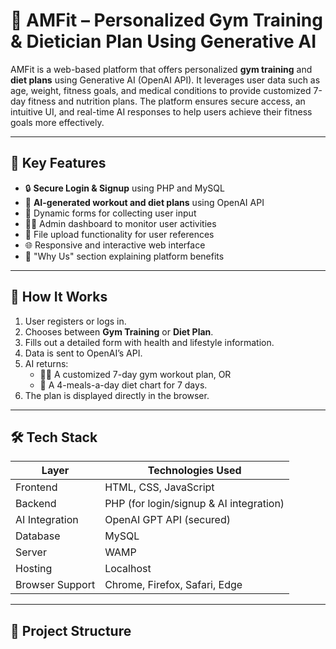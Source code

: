 # 💪 AMFit – Personalized Gym Training & Dietician Plan Using Generative AI

AMFit is a web-based platform that offers personalized **gym training** and **diet plans** using Generative AI (OpenAI API). It leverages user data such as age, weight, fitness goals, and medical conditions to provide customized 7-day fitness and nutrition plans. The platform ensures secure access, an intuitive UI, and real-time AI responses to help users achieve their fitness goals more effectively.

---

## 🚀 Key Features

- 🔒 **Secure Login & Signup** using PHP and MySQL
- 🤖 **AI-generated workout and diet plans** using OpenAI API
- 📄 Dynamic forms for collecting user input
- 🧑‍💻 Admin dashboard to monitor user activities
- 📁 File upload functionality for user references
- 🌐 Responsive and interactive web interface
- 🧭 "Why Us" section explaining platform benefits

---

## 🧠 How It Works

1. User registers or logs in.
2. Chooses between **Gym Training** or **Diet Plan**.
3. Fills out a detailed form with health and lifestyle information.
4. Data is sent to OpenAI’s API.
5. AI returns:
   - 🏋️‍♂️ A customized 7-day gym workout plan, OR
   - 🥗 A 4-meals-a-day diet chart for 7 days.
6. The plan is displayed directly in the browser.

---

## 🛠️ Tech Stack

| Layer        | Technologies Used               |
|--------------|----------------------------------|
| Frontend     | HTML, CSS, JavaScript            |
| Backend      | PHP (for login/signup & AI integration) |
| AI Integration | OpenAI GPT API (secured)       |
| Database     | MySQL                            |
| Server       | WAMP                             |
| Hosting      | Localhost                        |
| Browser Support | Chrome, Firefox, Safari, Edge |

---

## 📁 Project Structure

